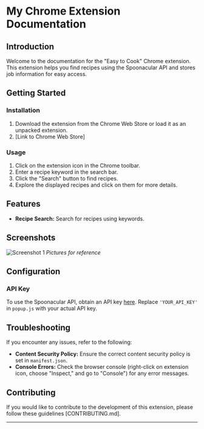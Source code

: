 # My Chrome Extension Documentation

## Introduction

Welcome to the documentation for the "Easy to Cook" Chrome extension. This extension helps you find recipes using the Spoonacular API and stores job information for easy access.

## Getting Started

### Installation

1. Download the extension from the Chrome Web Store or load it as an unpacked extension.
2. [Link to Chrome Web Store]

### Usage

1. Click on the extension icon in the Chrome toolbar.
2. Enter a recipe keyword in the search bar.
3. Click the "Search" button to find recipes.
4. Explore the displayed recipes and click on them for more details.

## Features

- **Recipe Search:** Search for recipes using keywords.


## Screenshots

![Screenshot 1](screenshots/screenshot1.png)
*Pictures for reference*



## Configuration

### API Key

To use the Spoonacular API, obtain an API key [here](https://spoonacular.com/food-api). Replace `'YOUR_API_KEY'` in `popup.js` with your actual API key.

## Troubleshooting

If you encounter any issues, refer to the following:

- **Content Security Policy:** Ensure the correct content security policy is set in `manifest.json`.
- **Console Errors:** Check the browser console (right-click on extension icon, choose "Inspect," and go to "Console") for any error messages.

## Contributing

If you would like to contribute to the development of this extension, please follow these guidelines [CONTRIBUTING.md].

---
